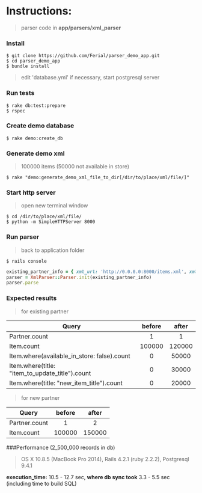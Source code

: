# Instructions:

> parser code in **app/parsers/xml_parser**

### Install
```
$ git clone https://github.com/Ferial/parser_demo_app.git
$ cd parser_demo_app
$ bundle install
```
> edit 'database.yml' if necessary, start postgresql server

### Run tests
```
$ rake db:test:prepare
$ rspec
```
### Create demo database
```
$ rake demo:create_db
```
### Generate demo xml
> 100000 items (50000 not available in store)

```
$ rake "demo:generate_demo_xml_file_to_dir[/dir/to/place/xml/file/]"
```

### Start http server
> open new terminal window

```
$ cd /dir/to/place/xml/file/
$ python -m SimpleHTTPServer 8000
```

### Run parser
> back to application folder

```
$ rails console
```
```ruby
existing_partner_info = { xml_url: 'http://0.0.0.0:8000/items.xml', xml_type: "YaMarket" }
parser = XmlParser::Parser.init(existing_partner_info)
parser.parse
```
### Expected results
> for existing partner

| Query                                            | before   | after    |
| ------------------------------------------------ | :------: | :------: |
| Partner.count                                    | 1        | 1        |
| Item.count                                       | 100000   | 120000   |
| Item.where(available_in_store: false).count      | 0        | 50000    |
| Item.where(title: "item_to_update_title").count  | 0        | 30000    |
| Item.where(title: "new_item_title").count        | 0        | 20000    |

> for new partner

| Query         | before          | after    |
| --------------| :-------------: | :------: |
| Partner.count | 1               | 2        |
| Item.count    | 100000          | 150000   |

###Performance (2_500_000 records in db)
> OS X 10.8.5 (MacBook Pro 2014), Rails 4.2.1 (ruby 2.2.2), Postgresql 9.4.1

**execution_time:** 10.5 - 12.7 sec, **where db sync took** 3.3 - 5.5 sec (including time to build SQL)
